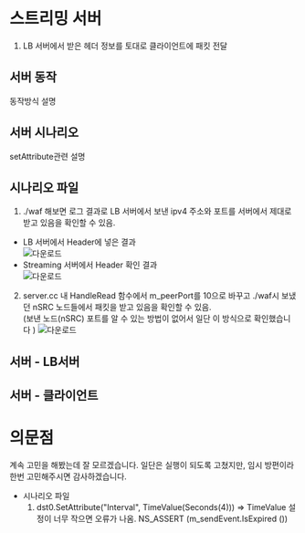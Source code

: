 # 스트리밍 서버
1. LB 서버에서 받은 헤더 정보를 토대로 클라이언트에 패킷 전달

## 서버 동작
동작방식 설명

## 서버 시나리오
setAttribute관련 설명

## 시나리오 파일
1. ./waf 해보면 로그 결과로 LB 서버에서 보낸 ipv4 주소와 포트를 서버에서 제대로 받고 있음을 확인할 수 있음.
  - LB 서버에서 Header에 넣은 결과<br/>
  ![다운로드](https://user-images.githubusercontent.com/43779340/170795478-23d0f096-3ed9-465c-903f-d549b5a24275.png)
  - Streaming 서버에서 Header 확인 결과<br/>
  ![다운로드](https://user-images.githubusercontent.com/43779340/170795654-3d2ae777-0a5c-4337-9ed5-70737613255d.png)

2. server.cc 내 HandleRead 함수에서 m_peerPort를 10으로 바꾸고 ./waf시 보냈던 nSRC 노드들에서 패킷을 받고 있음을 확인할 수 있음. <br/>
  (보낸 노드(nSRC) 포트를 알 수 있는 방법이 없어서 일단 이 방식으로 확인했습니다 )
  ![다운로드](https://user-images.githubusercontent.com/43779340/170795894-74d9ac52-87fa-4037-9e13-dbcb87cd2b6e.png)

## 서버 - LB서버

## 서버 - 클라이언트


# 의문점 
계속 고민을 해봤는데 잘 모르겠습니다. 일단은 실행이 되도록 고쳤지만, 임시 방편이라 한번 고민해주시면 감사하겠습니다. 
- 시나리오 파일
  1. dst0.SetAttribute("Interval", TimeValue(Seconds(4))) => TimeValue 설정이 너무 작으면 오류가 나옴. NS_ASSERT (m_sendEvent.IsExpired ())
